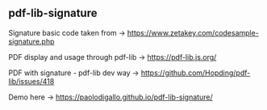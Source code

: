 ## pdf-lib-signature

Signature basic code taken from ->         https://www.zetakey.com/codesample-signature.php

PDF display and usage through pdf-lib ->   https://pdf-lib.js.org/

PDF with signature - pdf-lib dev way ->    https://github.com/Hopding/pdf-lib/issues/418



Demo here ->    https://paolodigallo.github.io/pdf-lib-signature/
